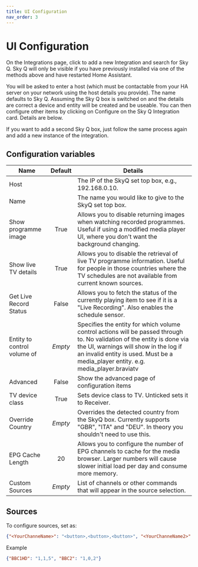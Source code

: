 ```yaml
---
title: UI Configuration
nav_order: 3
---
```


# UI Configuration

On the Integrations page, click to add a new Integration and search for Sky Q. Sky Q will only be visible if you have previously installed via one of the methods above and have restarted Home Assistant.

You will be asked to enter a host (which must be contactable from your HA server on your network using the host details you provide). The name defaults to Sky Q. Assuming the Sky Q box is switched on and the details are correct a device and entity will be created and be useable. You can then configure other items by clicking on Configure on the Sky Q Integration card. Details are below.

If you want to add a second Sky Q box, just follow the same process again and add a new instance of the integration.

## Configuration variables

| **Name**                            | **Default** | **Details** |
|-----------------------------------|:-----------:|-------------|
| Host                              |             | The IP of the SkyQ set top box, e.g., 192.168.0.10. |
| Name                              |             | The name you would like to give to the SkyQ set top box. |
| Show programme image            | True        | Allows you to disable returning images when watching recorded programmes. Useful if using a modified media player UI, where you don't want the background changing. |
| Show live TV details           | True        | Allows you to disable the retrieval of live TV programme information. Useful for people in those countries where the TV schedules are not available from current known sources. |
| Get Live Record Status           | False       | Allows you to fetch the status of the currently playing item to see if it is a "Live Recording". Also enables the schedule sensor. |
| Entity to control volume of | _Empty_     | Specifies the entity for which volume control actions will be passed through to. No validation of the entity is done via the UI, warnings will show in the log if an invalid entity is used. Must be a media_player entity. e.g. media_player.braviatv|
| Advanced                         | False       | Show the advanced page of configuration items |
| TV device class   | True    | Sets device class to TV. Unticked sets it to Receiver. |
| Override Country | _Empty_     | Overrides the detected country from the SkyQ box. Currently supports "GBR", "ITA" and "DEU". In theory you shouldn't need to use this. |
| EPG Cache Length               | 20           |Allows you to configure the number of EPG channels to cache for the media browser. Larger numbers will cause slower initial load per day and consume more memory. |
| Custom Sources                    |  _Empty_    | List of channels or other commands that will appear in the source selection. |

## Sources

To configure sources, set as:

```json
{"<YourChanneName>": "<button>,<button>,<button>", "<YourChanneName2>": "<button>,<button>,<button>"}.
```
Example
```json
{"BBC1HD": "1,1,5", "BBC2": "1,0,2"}
```
